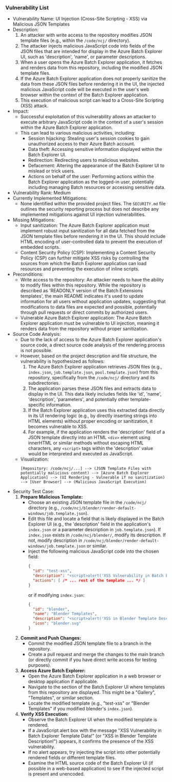 ### Vulnerability List

- Vulnerability Name: UI Injection (Cross-Site Scripting - XSS) via Malicious JSON Templates
- Description:
    1. An attacker with write access to the repository modifies JSON template files (e.g., within the `/code/ncj/` directory).
    2. The attacker injects malicious JavaScript code into fields of the JSON files that are intended for display in the Azure Batch Explorer UI, such as 'description', 'name', or parameter descriptions.
    3. When a user opens the Azure Batch Explorer application, it fetches and renders data from this repository, including the modified JSON template files.
    4. If the Azure Batch Explorer application does not properly sanitize the data from these JSON files before rendering it in the UI, the injected malicious JavaScript code will be executed in the user's web browser within the context of the Batch Explorer application.
    5. This execution of malicious script can lead to a Cross-Site Scripting (XSS) attack.
- Impact:
    - Successful exploitation of this vulnerability allows an attacker to execute arbitrary JavaScript code in the context of a user's session within the Azure Batch Explorer application.
    - This can lead to various malicious activities, including:
        - Session hijacking: Stealing user's session cookies to gain unauthorized access to their Azure Batch account.
        - Data theft: Accessing sensitive information displayed within the Batch Explorer UI.
        - Redirection: Redirecting users to malicious websites.
        - Defacement: Altering the appearance of the Batch Explorer UI to mislead or trick users.
        - Actions on behalf of the user: Performing actions within the Batch Explorer application as the logged-in user, potentially including managing Batch resources or accessing sensitive data.
- Vulnerability Rank: Medium
- Currently Implemented Mitigations:
    - None identified within the provided project files. The `SECURITY.md` file outlines the security reporting process but does not describe any implemented mitigations against UI injection vulnerabilities.
- Missing Mitigations:
    - Input sanitization: The Azure Batch Explorer application must implement robust input sanitization for all data fetched from the JSON template files before rendering it in the UI. This should include HTML encoding of user-controlled data to prevent the execution of embedded scripts.
    - Content Security Policy (CSP): Implementing a Content Security Policy (CSP) can further mitigate XSS risks by controlling the sources from which the Batch Explorer application can load resources and preventing the execution of inline scripts.
- Preconditions:
    - Write access to the repository: An attacker needs to have the ability to modify files within this repository. While the repository is described as 'READONLY version of the Batch Extensions templates', the main README indicates it's used to update information for all users without application updates, suggesting that modifications to data files are expected and possible, potentially through pull requests or direct commits by authorized users.
    - Vulnerable Azure Batch Explorer application: The Azure Batch Explorer application must be vulnerable to UI injection, meaning it renders data from the repository without proper sanitization.
- Source Code Analysis:
    - Due to the lack of access to the Azure Batch Explorer application's source code, a direct source code analysis of the rendering process is not possible.
    - However, based on the project description and file structure, the vulnerability is hypothesized as follows:
        1. The Azure Batch Explorer application retrieves JSON files (e.g., `index.json`, `job.template.json`, `pool.template.json`) from this repository, specifically from the `/code/ncj/` directory and its subdirectories.
        2. The application parses these JSON files and extracts data to display in the UI. This data likely includes fields like 'id', 'name', 'description', 'parameters', and potentially other template-specific information.
        3. If the Batch Explorer application uses this extracted data directly in its UI rendering logic (e.g., by directly inserting strings into HTML elements) without proper encoding or sanitization, it becomes vulnerable to XSS.
        4. For example, if the application renders the 'description' field of a JSON template directly into an HTML `<div>` element using innerHTML or similar methods without escaping HTML characters, any `<script>` tags within the 'description' value would be interpreted and executed as JavaScript.
    - Visualization:
        ```
        [Repository: /code/ncj/...] --> (JSON Template Files with potentially malicious content) --> [Azure Batch Explorer Application] --> (UI Rendering - Vulnerable if no sanitization) --> [User Browser] --> (Malicious JavaScript Execution)
        ```
- Security Test Case:
    1. **Prepare Malicious Template:**
        - Choose an existing JSON template file in the `/code/ncj/` directory (e.g., `/code/ncj/blender/render-default-windows/job.template.json`).
        - Edit this file and locate a field that is likely displayed in the Batch Explorer UI (e.g., the 'description' field in the application's `index.json` or a parameter description in `job.template.json`). If `index.json` exists in `/code/ncj/blender/`, modify its description. If not, modify description in `/code/ncj/blender/render-default-windows/job.template.json` or similar.
        - Inject the following malicious JavaScript code into the chosen field:
          ```json
          {
            "id": "test-xss",
            "description": "<script>alert('XSS Vulnerability in Batch Explorer Template Data!')</script> This template contains a potential XSS vulnerability.",
            "actions": [ /* ... rest of the template ... */ ]
          }
          ```
          or if modifying `index.json`:
          ```json
          {
            "id": "blender",
            "name": "Blender Templates",
            "description": "<script>alert('XSS in Blender Template Description!')</script>Blender templates for rendering Blender scenes.",
            "icon": "blender.svg"
          }
          ```
    2. **Commit and Push Changes:**
        - Commit the modified JSON template file to a branch in the repository.
        - Create a pull request and merge the changes to the main branch (or directly commit if you have direct write access for testing purposes).
    3. **Access Azure Batch Explorer:**
        - Open the Azure Batch Explorer application in a web browser or desktop application if applicable.
        - Navigate to the section of the Batch Explorer UI where templates from this repository are displayed. This might be a "Gallery", "Templates", or similar section.
        - Locate the modified template (e.g., "test-xss" or "Blender Templates" if you modified blender's `index.json`).
    4. **Verify XSS Execution:**
        - Observe the Batch Explorer UI when the modified template is rendered.
        - If a JavaScript alert box with the message "XSS Vulnerability in Batch Explorer Template Data!" (or "XSS in Blender Template Description!") appears, it confirms the presence of the XSS vulnerability.
        - If no alert appears, try injecting the script into other potentially rendered fields or different template files.
        - Examine the HTML source code of the Batch Explorer UI (if possible in a web-based application) to see if the injected script is present and unencoded.